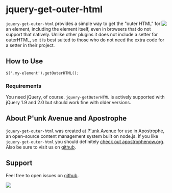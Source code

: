 # jquery-get-outer-html

<a href="http://apostrophenow.org/"><img src="https://raw.github.com/punkave/jquery-get-outer-html/master/logos/logo-box-madefor.png" align="right" /></a>

`jquery-get-outer-html` provides a simple way to get the "outer HTML" for an element, including the element itself, even in browsers that do not support that natively. Unlike other plugins it does not include a setter for outerHTML, so it is best suited to those who do not need the extra code for a setter in their project.

## How to Use

    $('.my-element').getOuterHTML();

### Requirements

You need jQuery, of course. `jquery-getOuterHTML` is actively supported with jQuery 1.9 and 2.0 but should work fine with older versions.

## About P'unk Avenue and Apostrophe

`jquery-get-outer-html` was created at [P'unk Avenue](http://punkave.com) for use in Apostrophe, an open-source content management system built on node.js. If you like `jquery-get-outer-html` you should definitely [check out apostrophenow.org](http://apostrophenow.org). Also be sure to visit us on [github](http://github.com/punkave).

## Support

Feel free to open issues on [github](http://github.com/punkave/jquery-get-outer-html).

<a href="http://punkave.com/"><img src="https://raw.github.com/punkave/jquery-get-outer-html/master/logos/logo-box-builtby.png" /></a>

